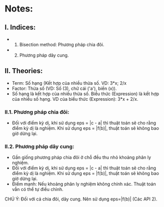# Notes: 
## I. Indices: 
* 1. Bisection method: Phương pháp chia đôi.
* 2. Phương pháp dây cung. 

## II. Theories: 
- Term: Số hạng (Kết hợp của nhiều thừa số. VD: 3*x; 2/x
- Factor: Thừa số (VD: Số (3), chữ cái ('a'), biến (x)).
- Số hạng là kết hợp của nhiều thừa số. Biểu thức (Expression) là kết hợp của nhiều số hạng. VD của biểu thức (Expression): 3*x + 2/x. 

### II.1. Phương pháp chia đôi: 
- Đối với điểm kỳ dị, khi sử dụng eps = |c - a| thì thuật toán sẽ cho rằng điểm kỳ dị là nghiệm. Khi sử dụng eps = |f(b)|, thuật toán sẽ không bao giờ dừng lại. 

### II.2. Phương pháp dây cung: 
- Gần giống phương pháp chia đôi ở chỗ đều thu nhỏ khoảng phân ly nghiệm. 
- Đối với điểm kỳ dị, khi sử dụng eps = |c - a| thì thuật toán sẽ cho rằng điểm kỳ dị là nghiệm. Khi sử dụng eps = |f(b)|, thuật toán sẽ không bao giờ dừng lại. 
- Điểm mạnh: Nếu khoảng phân ly nghiệm không chính xác. Thuật toán vẫn có thể tự điều chỉnh. 

CHÚ Ý: Đối với cả chia đôi, dây cung. Nên sử dụng eps=|f(b)| (Các API 2).
